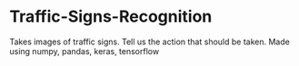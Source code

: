 # Traffic-Signs-Recognition

Takes images of traffic signs.
Tell us the action that should be taken.
Made using numpy, pandas, keras, tensorflow
